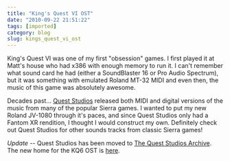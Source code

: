 ```yaml
---
title: "King's Quest VI OST"
date: "2010-09-22 21:51:22"
tags: [imported]
category: blog
slug: kings_quest_vi_ost
---
```


King's Quest VI was one of my first "obsession" games. I first played it at Matt's house who had x386 with enough memory to run it. I can't remember what sound card he had (either a SoundBlaster 16 or Pro Audio Spectrum), but it was something with emulated Roland MT-32 MIDI and even then, the music of this game was absolutely awesome.

Decades past... <a href="https://www.queststudios.com/">Quest Studios</a> released both MIDI and digital versions of the music from many of the popular Sierra games. I wanted to put my new Roland JV-1080 through it's paces, and since Quest Studios only had a Fantom XR rendition, I thought I would construct my own. Definitely check out Quest Studios for other sounds tracks from classic Sierra games!

_Update_ -- Quest Studios has been moved to [The Quest Studios Archive](https://www.midimusicadventures.com/queststudios). The new home for the KQ6 OST is [here](https://www.midimusicadventures.com/queststudios/digital-soundtracks/kq6/).
